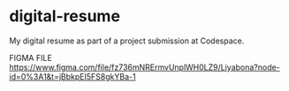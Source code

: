 # digital-resume
My digital resume as part of a project submission at Codespace.


FIGMA FILE
https://www.figma.com/file/fz736mNRErmvUnplWH0LZ9/Liyabona?node-id=0%3A1&t=jBbkpEI5FS8gkYBa-1
